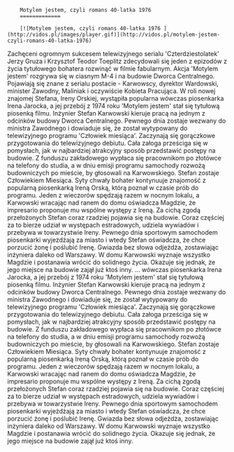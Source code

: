 
        Motylem jestem, czyli romans 40-latka 1976 
        =============
        
        [![Motylem jestem, czyli romans 40-latka 1976 ](http://vidos.pl/images/player.gif)](http://vidos.pl/motylem-jestem-czyli-romans-40-latka-1976)
        
        
 Zachęceni ogromnym sukcesem telewizyjnego serialu 'Czterdziestolatek' Jerzy Gruza i Krzysztof Teodor Toeplitz zdecydowali się jeden z epizodów z życia tytułowego bohatera rozwinąć w filmie fabularnym. Akcja 'Motylem jestem' rozgrywa się w ciasnym M-4 i na budowie Dworca Centralnego. Pojawiają się znane z serialu postacie - Karwowscy, dyrektor Wardowski, minister Zawodny, Maliniak i oczywiście Kobieta Pracująca. W roli nowej znajomej Stefana, Ireny Orskiej, wystąpiła popularna wówczas piosenkarka Irena Jarocka, a jej przebój z 1974 roku 'Motylem jestem' stał się tytułową piosenką filmu. Inżynier Stefan Karwowski kieruje pracą na jednym z odcinków budowy Dworca Centralnego. Pewnego dnia zostaje wezwany do ministra Zawodnego i dowiaduje się, że został wytypowany do telewizyjnego programu 'Człowiek miesiąca'. Zaczynają się gorączkowe przygotowania do telewizyjnego debiutu. Cała załoga prześciga się w pomysłach, jak w najbardziej atrakcyjny sposób przedstawić postępy na budowie. Z funduszu zakładowego wypłaca się pracownikom po złotówce na telefony do studia, a w dniu emisji programu samochody rozwożą budowniczych po mieście, by głosowali na Karwowskiego. Stefan zostaje Człowiekiem Miesiąca. Syty chwały bohater kontynuuje znajomość z popularną piosenkarką Ireną Orską, którą poznał w czasie prób do programu. Jeden z wieczorów spędzają razem w nocnym lokalu, a Karwowski wracając nad ranem do domu oświadcza Magdzie, że impresario proponuje mu wspólne występy z Ireną. Za cichą zgodą przełożonych Stefan coraz rzadziej pojawia się na budowie. Coraz częściej za to bierze udział w występach estradowych, udziela wywiadów i przebywa w towarzystwie Ireny. Pewnego dnia sportowym samochodem piosenkarki wyjeżdżają za miasto i wtedy Stefan oświadcza, że chce porzucić żonę i poślubić Irenę. Gwiazda bez słowa odjeżdża, zostawiając inżyniera daleko od Warszawy. W domu Karwowski wyznaje wszystko Magdzie i postanawia wrócić do solidnego życia. Okazuje się jednak, że jego miejsce na budowie zajął już ktoś inny.   ... wówczas piosenkarka Irena Jarocka, a jej przebój z 1974 roku 'Motylem jestem' stał się tytułową piosenką filmu. Inżynier Stefan Karwowski kieruje pracą na jednym z odcinków budowy Dworca Centralnego. Pewnego dnia zostaje wezwany do ministra Zawodnego i dowiaduje się, że został wytypowany do telewizyjnego programu 'Człowiek miesiąca'. Zaczynają się gorączkowe przygotowania do telewizyjnego debiutu. Cała załoga prześciga się w pomysłach, jak w najbardziej atrakcyjny sposób przedstawić postępy na budowie. Z funduszu zakładowego wypłaca się pracownikom po złotówce na telefony do studia, a w dniu emisji programu samochody rozwożą budowniczych po mieście, by głosowali na Karwowskiego. Stefan zostaje Człowiekiem Miesiąca. Syty chwały bohater kontynuuje znajomość z popularną piosenkarką Ireną Orską, którą poznał w czasie prób do programu. Jeden z wieczorów spędzają razem w nocnym lokalu, a Karwowski wracając nad ranem do domu oświadcza Magdzie, że impresario proponuje mu wspólne występy z Ireną. Za cichą zgodą przełożonych Stefan coraz rzadziej pojawia się na budowie. Coraz częściej za to bierze udział w występach estradowych, udziela wywiadów i przebywa w towarzystwie Ireny. Pewnego dnia sportowym samochodem piosenkarki wyjeżdżają za miasto i wtedy Stefan oświadcza, że chce porzucić żonę i poślubić Irenę. Gwiazda bez słowa odjeżdża, zostawiając inżyniera daleko od Warszawy. W domu Karwowski wyznaje wszystko Magdzie i postanawia wrócić do solidnego życia. Okazuje się jednak, że jego miejsce na budowie zajął już ktoś inny.
    